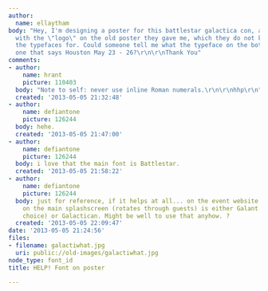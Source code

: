 ```yaml
---
author:
  name: ellaytham
body: "Hey, I'm designing a poster for this battlestar galactica con, and am working
  with the \"logo\" on the old poster they gave me, which they do not know or have
  the typefaces for. Could someone tell me what the typeface on the bottom is? The
  one that says Houston May 23 - 26?\r\n\r\nThank You"
comments:
- author:
    name: hrant
    picture: 110403
  body: "Note to self: never use inline Roman numerals.\r\n\r\nhhp\r\n"
  created: '2013-05-05 21:32:48'
- author:
    name: defiantone
    picture: 126244
  body: hehe.
  created: '2013-05-05 21:47:00'
- author:
    name: defiantone
    picture: 126244
  body: i love that the main font is Battlestar.
  created: '2013-05-05 21:58:22'
- author:
    name: defiantone
    picture: 126244
  body: just for reference, if it helps at all... on the event website the titles/info
    on the main splashscreen (rotates through guests) is either Galant (my personal
    choice) or Galactican. Might be well to use that anyhow. ?
  created: '2013-05-05 22:09:47'
date: '2013-05-05 21:24:56'
files:
- filename: galactiwhat.jpg
  uri: public://old-images/galactiwhat.jpg
node_type: font_id
title: HELP! Font on poster

---
```

